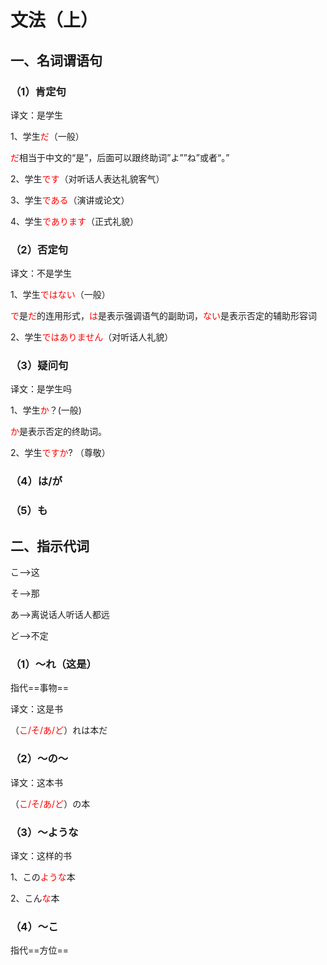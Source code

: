 # 文法（上）

## 一、名词谓语句

### （1）肯定句

译文：是学生

1、学生<font color='red'>だ</font>（一般）

<font color = 'red'>だ</font>相当于中文的“是”，后面可以跟终助词”よ””ね”或者“。”

2、学生<font color = 'red'>です</font>（对听话人表达礼貌客气）

3、学生<font color = 'red'>である</font>（演讲或论文）

4、学生<font color='red'>であります</font>（正式礼貌）

### （2）否定句

译文：不是学生

1、学生<font color = 'red'>ではない</font>（一般）

<font color = 'red'>で</font>是<font color = 'red'>だ</font>的连用形式，<font color = 'red'>は</font>是表示强调语气的副助词，<font color = 'red'>ない</font>是表示否定的辅助形容词

2、学生<font color = 'red'>ではありません</font>（对听话人礼貌）

### （3）疑问句

译文：是学生吗

1、学生<font color='red'>か</font>？(一般)

<font color = 'red'>か</font>是表示否定的终助词。

2、学生<font color= 'red'>ですか</font>? （尊敬）

### （4）は/が

### （5）も



## 二、指示代词

こ—>这

そ—>那

あ—>离说话人听话人都远

ど—>不定

### （1）～れ（这是）

指代==事物==

译文：这是书

（<font color = 'red'>こ/そ/あ/ど</font>）れは本だ

### （2）～の～

译文：这本书

（<font color = 'red'>こ/そ/あ/ど</font>）の本

### （3）～ような

译文：这样的书

1、この<font color = 'red'>ような</font>本

2、こん<font color = 'red'>な</font>本

### （4）～こ

指代==方位==











